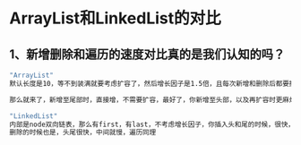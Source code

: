 # ArrayList和LinkedList的对比

## 1、新增删除和遍历的速度对比真的是我们认知的吗？

~~~bash
"ArrayList"
默认长度是10，等不到装满就要考虑扩容了，然后增长因子是1.5倍，且每次新增和删除后都要排序，同时新增的时候还要考虑是否扩容

那么就来了，新增至尾部时，直接增，不需要扩容，最好了，你新增至头部，以及再扩容时更麻烦了，遍历则很快
~~~

~~~bash
"LinkedList"
内部是node双向链表，那么有first，有last，不考虑增长因子，你插入头和尾的时候，很快，插入中间就慢
删除的时候也是，头尾很快，中间就慢，遍历同理
~~~



